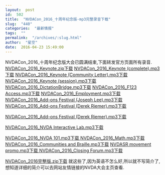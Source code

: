 ```yaml
---
layout:  post
id:  502
title:  "NVDACon_2016_十周年纪念版-mp3完整录音下载"
slug:  "440"
categories:  "最新情报"
tags:  ""
permalink:  "/archives/:slug.html"
author:  "星空"
date:  2016-04-23 15:49:00
---
```




NVDACon_2016_十周年纪念版大会已圆满结束,下面转发官方页面所有录音.
<a href="http://nvda-kr.org/files/NVDACon_2016_Keynote.zip">NVDACon_2016_Keynote.zip下载</a>
<a href="http://nvda-kr.org/files/NVDACon_2016_Keynote%20(complete).mp3">NVDACon_2016_Keynote (complete).mp3下载</a>
<a href="http://nvda-kr.org/files/NVDACon_2016_Keynote%20(Community%20Letter).mp3">NVDACon_2016_Keynote (Community Letter).mp3下载</a>
<a href="http://nvda-kr.org/files/NVDACon_2016_Keynote%20(session).mp3">NVDACon_2016_Keynote (session).mp3下载
</a>
<a href="http://nvda-kr.org/files/NVDACon_2016_DictationBridge.mp3">NVDACon_2016_DictationBridge.mp3下载</a>
<a href="http://nvda-kr.org/files/NVDACon_2016_F123%20Access.mp3">NVDACon_2016_F123 Access.mp3下载</a>
<a href="http://nvda-kr.org/files/NVDACon_2016_Employment.mp3
">NVDACon_2016_Employment.mp3下载</a>
<a href="http://nvda-kr.org/files/NVDACon_2016_Add-ons%20Festival%20(Joseph%20Lee).mp3">NVDACon_2016_Add-ons Festival (Joseph Lee).mp3下载</a>
<a href="http://nvda-kr.org/files/NVDACon_2016_Add-ons%20Festival%20(Derek%20Riemer).mp3">NVDACon_2016_Add-ons Festival (Derek Riemer).mp3下载</a>

<a href="http://nvda-kr.org/files/NVDACon_2016_NVDA%20Interactive%20Lab.mp3">NVDACon_2016_Add-ons Festival (Derek Riemer).mp3下载</a>

<a href="http://nvda-kr.org/files/NVDACon_2016_NVDA%20Interactive%20Lab.mp3">NVDACon_2016_NVDA Interactive Lab.mp3下载</a>

<a href="http://nvda-kr.org/files/NVDACon_2016_NVDA%20101.mp3">NVDACon_2016_NVDA 101.mp3下载
</a>
<a href="http://nvda-kr.org/files/NVDACon_2016_Math.mp3">NVDACon_2016_Math.mp3下载</a>
<a href="http://nvda-kr.org/files/NVDACon_2016_Communities%20and%20Braille.mp3">NVDACon_2016_Communities and Braille.mp3下载</a>
<a href="http://nvda-kr.org/files/NVDASR%20movement%20promo.mp3">NVDASR movement promo.mp3下载
    </a>
<a href="http://nvda-kr.org/files/NVDACon_2016_Closing%20Forum.mp3">NVDACon_2016_Closing Forum.mp3下载</a>

<a href="http://nvda-kr.org/files/NVDACon_2016.zip">NVDACon_2016完整版.zip下载</a>
就这些了,因为英语不怎么好,所以就不写简介了,想知道详细的简介可以去网站友情链接的NVDA大会主页查看.
